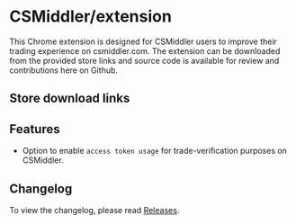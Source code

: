 # CSMiddler/extension

This Chrome extension is designed for CSMiddler users to improve their trading experience on csmiddler.com. The extension can be downloaded from the provided store links and source code is available for review and contributions here on Github.

## Store download links

## Features

- Option to enable `access token usage` for trade-verification purposes on CSMiddler.

## Changelog

To view the changelog, please read [Releases](https://github.com/csmiddler/extension/releases).

